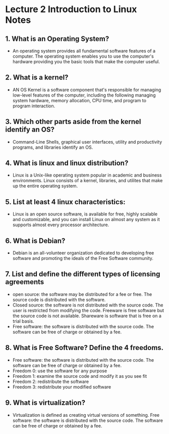 # Lecture 2 Introduction to Linux Notes

## 1. What is an Operating System?
- An operating system provides all fundamental software features of a computer. The operating system enables you to use the computer's hardware providing you the basic tools that make the computer useful.

## 2. What is a kernel?
- AN OS Kernel is a software component that's responsible for managing low-level features of the computer, including the following managing system hardware, memory allocation, CPU time, and program to program interaction.

## 3. Which other parts aside from the kernel identify an OS?
- Command-Line Shells, graphical user interfaces, utility and productivity programs, and libraries identify an OS.

## 4. What is linux and linux distribution?
- Linux is a Unix-like operating system popular in academic and business environments. Linux consists of a kernel, libraries, and utilites that make up the entire operating system.

## 5. List at least 4 linux characteristics:
- Linux is an open source software, is available for free, highly scalable and customizable, and you can install Linux on almost any system as it supports almost every processor architecture.
  
## 6. What is Debian?
- Debian is an all-volunteer organization dedicated to developing free software and promoting the ideals of the Free Software community. 
  
## 7. List and define the different types of licensing agreements
- open source: the software may be distributed for a fee or free. The source code is distributed with the software.
- Closed source: the software is not distributed with the source code. The user is restricted from modifying the code. Freeware is free software but the source code is not available. Shareware is software that is free on a trial basis.
- Free software: the software is distributed with the source code. The software can be free of charge or obtained by a fee.
  
##  8. What is Free Software? Define the 4 freedoms.
- Free software: the software is distributed with the source code. The software can be free of charge or obtained by a fee.
- Freedom 0: use the software for any purpose
- Freedom 1: examine the source code and modify it as you see fit
- Freedom 2: redistribute the software
- Freedom 3: redistribute your modified software
  
##  9. What is virtualization?
- Virtualization is defined as creating virtual versions of something.
Free software: the software is distributed with the source code. The software can be free of charge or obtained by a fee.
